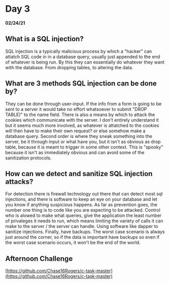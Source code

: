 # Day 3
__02/24/21__

## What is a SQL injection?

SQL injection is a typically malicious process by which a "hacker" can attatch SQL code in in a database query, usually just appended to the end of whatever is being run. By this they can essentially do whatever they want with the database. From dropping tables, to altering the data. 

## What are 3 methods SQL injection can be done by?

They can be done through user-input. If the info from a form is going to be sent to a server it would take no effort whatsoever to submit "DROP TABLE)" to the name field.
There is also a means by which to attack the cookies which communicate with the server. I don't entirely understand it but it seems much more involved, as whatever is attatched to the cookies will then have to make their own request? or else somehow make a database query.
Second order is where they sneak something into the server, be it through input or what have you, but it isn't as obvious as drop table, because it is meant to trigger in some other context. This is "spooky" because it isn't as immediately obvious and can avoid some of the sanitization protocols. 

## How can we detect and sanitize SQL injection attacks?

For detection there is firewall technology out there that can detect most sql injections, and there is software to keep an eye on your database and let you know if anything suspicious happens.
As far as prevention goes, the number one thing is to code like you are expecting to be attacked. Control who is alowed to make what queries, give the application the least number of privaleges it needs to run, which means limiting the variety of calls it can make to the server / the server can handle. Using software like dapper to sanitize injections. Finally, have backups. The worst case scenario is always just around the corner, so if the data is important have backups so even if the worst case scenario occurs, it won't be the end of the world.

## Afternoon Challenge

[https://github.com/Chase16Rogers/c-task-master](https://github.com/Chase16Rogers/c-task-master)